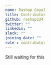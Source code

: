 ```yaml
---
name: Rashap Goyal
title: Contributor
github: rashap224
twitter: ""
linkedin: ""
slack: ""
joining_date: ""
role : contributor
---
```


Still waiting for this
